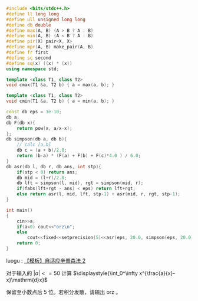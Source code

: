 ```cpp
#include <bits/stdc++.h>
#define ll long long
#define ull unsigned long long
#define db double
#define max(A, B) (A > B ? A : B)
#define min(A, B) (A < B ? A : B)
#define pir(X) pair<X, X>
#define mpr(A, B) make_pair(A, B)
#define fr first
#define sc second
#define sq(x) ((x) * (x))
using namespace std;

template <class T1, class T2>
void cmax(T1 &a, T2 b) { a = max(a, b); }

template <class T1, class T2>
void cmin(T1 &a, T2 b) { a = min(a, b); }

const db eps = 1e-10;
db a;
db F(db x){
	return pow(x, a/x-x);
};
db simpson(db a, db b){
	// calc [a,b]
	db c = (a + b)/2.0;
	return (b-a) * (F(a) + F(b) + F(c)*4.0 ) / 6.0;
}
db asr(db l, db r, db ans, int stp){
	if(stp < 0) return ans;
	db mid = (l+r)/2.0;
	db lft = simpson(l, mid), rgt = simpson(mid, r);
	if(fabs(lft+rgt - ans) < eps) return lft+rgt;
	else return asr(l, mid, lft, stp-1) + asr(mid, r, rgt, stp-1);
}

int main()
{
	cin>>a;
	if(a<0) cout<<"orz\n";
	else
		cout<<fixed<<setprecision(5)<<asr(eps, 20.0, simpson(eps, 20.0), 20)<<'\n';
	return 0;
}
```

luogu : [【模板】自适应辛普森法 2](https://www.luogu.com.cn/problem/P4526)

对于输入的 $|a| <= 50$ 计算 $\displaystyle{\int_0^\infty x^{\frac{a}{x}-x}\mathrm{d}x}$

保留至小数点后 $5$ 位。若积分发散，请输出 $\text{orz}$ 。
